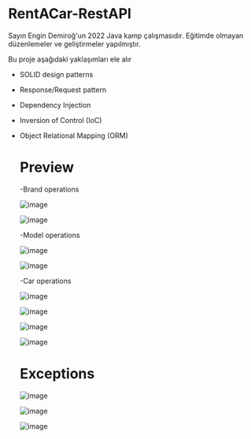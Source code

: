 # RentACar-RestAPI
 Sayın Engin Demiroğ'un 2022 Java kamp çalışmasıdır. Eğitimde olmayan düzenlemeler ve geliştirmeler yapılmıştır.

 Bu proje aşağıdaki yaklaşımları ele alır
 - SOLID design patterns
 - Response/Request pattern
 - Dependency Injection
 - Inversion of Control (IoC)
 - Object Relational Mapping (ORM) 

   # Preview

   -Brand operations

   ![image](https://github.com/yusufziyrek/RentACar-RestAPI/assets/147656327/e1827e2e-b2d7-4eca-9d41-8e5060b058cb)

   ![image](https://github.com/yusufziyrek/RentACar-RestAPI/assets/147656327/6c10b56e-48ad-49d4-9de8-bb61c6c9867e)


   -Model operations

   ![image](https://github.com/yusufziyrek/RentACar-RestAPI/assets/147656327/cb92c6c2-7de0-44fb-b9c2-0a579e6905f9)

   ![image](https://github.com/yusufziyrek/RentACar-RestAPI/assets/147656327/120acee7-7f5a-483d-8627-1c3a719f17b6)


   -Car operations

   ![image](https://github.com/yusufziyrek/RentACar-RestAPI/assets/147656327/b1677d26-c993-43e4-92d0-05cab774d07b)

   ![image](https://github.com/yusufziyrek/RentACar-RestAPI/assets/147656327/861657d3-e430-4706-b9a3-7ba8ca820a1f)

   ![image](https://github.com/yusufziyrek/RentACar-RestAPI/assets/147656327/de77b0d3-808b-4b65-95ce-6e94510714e3)

   ![image](https://github.com/yusufziyrek/RentACar-RestAPI/assets/147656327/d73f65f2-bb4e-4b72-b83a-5de565272f6f)

   # Exceptions

   ![image](https://github.com/yusufziyrek/RentACar-RestAPI/assets/147656327/d5135a79-a511-4f51-aeb4-f9cbff20ce2e)

   ![image](https://github.com/yusufziyrek/RentACar-RestAPI/assets/147656327/6d53398f-f80a-4ff8-9c92-0c7536553ca8)

   ![image](https://github.com/yusufziyrek/RentACar-RestAPI/assets/147656327/9031c73f-c7f0-4549-a52c-4c2ad4790e07)



   








   



   


 
